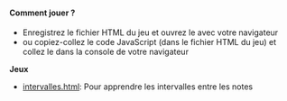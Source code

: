 #### Comment jouer ?

- Enregistrez le fichier HTML du jeu et ouvrez le avec votre navigateur
- ou copiez-collez le code JavaScript (dans le fichier HTML du jeu) et collez le dans la console de votre navigateur

**Jeux**

- [intervalles.html](intervalles.html): Pour apprendre les intervalles entre les notes

